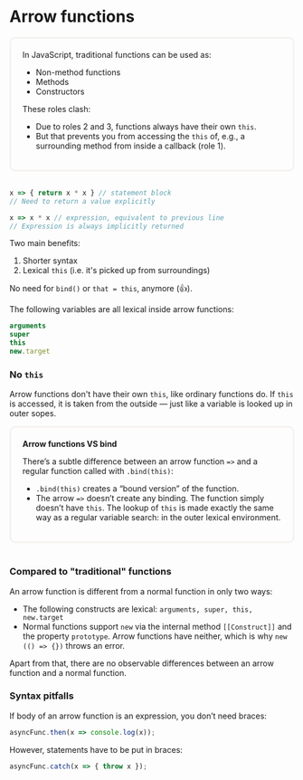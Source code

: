 # Arrow functions
<div style="border: 3px #f5f2f0 solid; padding: 20px; border-radius: 10px">
In JavaScript, traditional functions can be used as:

- Non-method functions
- Methods
- Constructors

These roles clash:
- Due to roles 2 and 3, functions always have their own `this`.
- But that prevents you from accessing the `this` of, e.g., a surrounding method from inside a callback (role 1).
</div>
<br/>

```js
x => { return x * x } // statement block
// Need to return a value explicitly

x => x * x // expression, equivalent to previous line
// Expression is always implicitly returned
```

Two main benefits:
1. Shorter syntax
2. Lexical `this` (i.e. it's picked up from surroundings)

No need for `bind()` or `that = this`, anymore (:+1:).

The following variables are all lexical inside arrow functions:
```js
arguments
super
this
new.target
```

### No `this`
Arrow functions don't have their own `this`, like ordinary functions do. If `this` is accessed, it is taken from the outside — just like a variable is looked up in outer sopes.

<div style="border: 3px #f5f2f0 solid; padding: 20px; border-radius: 10px">
<b>Arrow functions VS bind</b>

There’s a subtle difference between an arrow function `=>` and a regular function called with `.bind(this)`:

- `.bind(this)` creates a “bound version” of the function.
- The arrow `=>` doesn’t create any binding. The function simply doesn’t have `this`. The lookup of `this` is made exactly the same way as a regular variable search: in the outer lexical environment.
</div>
<br />

### Compared to "traditional" functions
An arrow function is different from a normal function in only two ways:

- The following constructs are lexical: `arguments, super, this, new.target`
- Normal functions support `new` via the internal method `[[Construct]]` and the property `prototype`. Arrow functions have neither, which is why `new (() => {})` throws an error.

Apart from that, there are no observable differences between an arrow function and a normal function.

### Syntax pitfalls
If body of an arrow function is an expression, you don’t need braces:
```js
asyncFunc.then(x => console.log(x));
```

However, statements have to be put in braces:
```js
asyncFunc.catch(x => { throw x });
```

